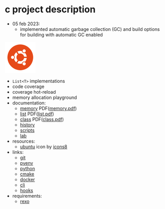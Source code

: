 # c project description

- 05 feb 2023:
  - implemented automatic garbage collection (GC) and build options for building with automatic GC enabled


![image info](./resources/icons8-ubuntu-96.png)

- `List<T>` implementations
- code coverage
- coverage hot-reload
- memory allocation playground
- documentation:
  - [memory](memory.md) PDF([memory.pdf](memory.pdf))
  - [list](list.md) PDF([list.pdf](list.pdf))
  - [class](class.md) PDF([class.pdf](class.pdf))
  - [history](history.md)
  - [scripts](scripts.md)
  - [lab](lab.md)
- resources:
  - [ubuntu](https://icons8.com/icon/63208/ubuntu") icon by [icons8](https://icons8.com)
- links:
  - [git](https://git-scm.com)
  - [pyenv](https://github.com/pyenv/pyenv)
  - [python](https://www.python.org)
  - [cmake](https://cmake.org)
  - [docker](https://docker.com)
  - [cli](https://github.com/cli/cli/blob/trunk/docs/install_linux.md)
  - [hooks](https://git-scm.com/book/en/v2/Customizing-Git-Git-Hooks)
- requirements:
  - [rexo](https://github.com/christophercrouzet/rexo)
